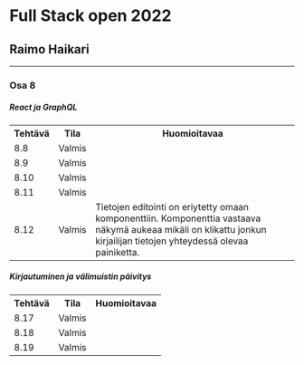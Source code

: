 # Full Stack open 2022
## Raimo Haikari

---

### Osa 8

##### React ja GraphQL

<table>
  <tr>
    <th>Tehtävä</th>
    <th>Tila</th>
    <th>Huomioitavaa</th>
  </tr>
  <tr>
    <td>8.8</td>
    <td>Valmis</td>
    <td></td>
  </tr>
  <tr>
    <td>8.9</td>
    <td>Valmis</td>
    <td></td>
  </tr>
  <tr>
    <td>8.10</td>
    <td>Valmis</td>
    <td></td>
  </tr>
  <tr>
    <td>8.11</td>
    <td>Valmis</td>
    <td></td>
  </tr>
    <td>8.12</td>
    <td>Valmis</td>
    <td>Tietojen editointi on eriytetty omaan komponenttiin. Komponenttia vastaava näkymä aukeaa mikäli on klikattu jonkun kirjailijan tietojen yhteydessä olevaa painiketta.</td>
  </tr>
</table>

##### Kirjautuminen ja välimuistin päivitys


<table>
  <tr>
    <th>Tehtävä</th>
    <th>Tila</th>
    <th>Huomioitavaa</th>
  </tr>
  <tr>
    <td>8.17</td>
    <td>Valmis</td>
    <td></td>
  </tr>
  <tr>
    <td>8.18</td>
    <td>Valmis</td>
    <td></td>
  </tr>
  <tr>
    <td>8.19</td>
    <td>Valmis</td>
    <td></td>
  </tr>
</table>
